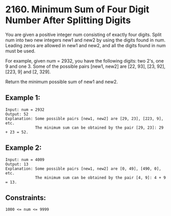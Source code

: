 # 2160. Minimum Sum of Four Digit Number After Splitting Digits
      
You are given a positive integer num consisting of exactly four digits. Split num into two new integers new1 and new2 by using the digits found in num. Leading zeros are allowed in new1 and new2, and all the digits found in num must be used.

For example, given num = 2932, you have the following digits: two 2's, one 9 and one 3. Some of the possible pairs [new1, new2] are [22, 93], [23, 92], [223, 9] and [2, 329].

Return the minimum possible sum of new1 and new2.

## Example 1:

    Input: num = 2932
    Output: 52
    Explanation: Some possible pairs [new1, new2] are [29, 23], [223, 9], etc.
                 The minimum sum can be obtained by the pair [29, 23]: 29 + 23 = 52.
## Example 2:

    Input: num = 4009
    Output: 13
    Explanation: Some possible pairs [new1, new2] are [0, 49], [490, 0], etc.
                 The minimum sum can be obtained by the pair [4, 9]: 4 + 9 = 13.
## Constraints:

    1000 <= num <= 9999